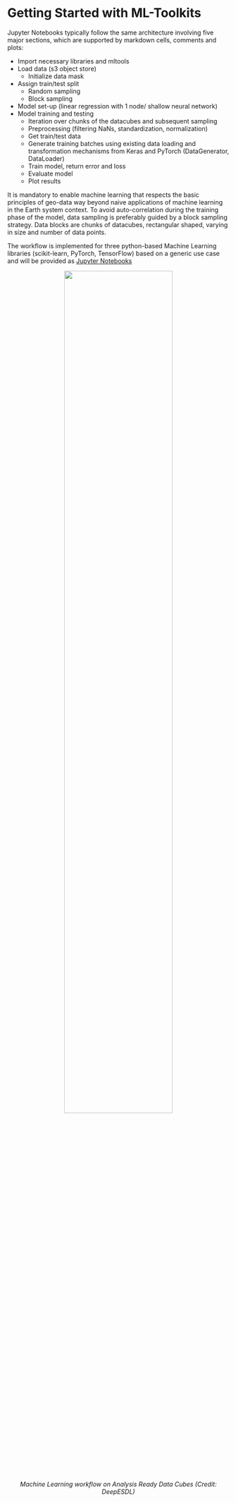# Getting Started with ML-Toolkits

Jupyter Notebooks typically follow the same architecture involving five major sections, which are supported by markdown cells, comments and plots:

* Import necessary libraries and mltools
* Load data (s3 object store)
    * Initialize data mask
* Assign train/test split
    * Random sampling
    * Block sampling
* Model set-up (linear regression with 1 node/ shallow neural network)
* Model training and testing
    * Iteration over chunks of the datacubes and subsequent sampling
    * Preprocessing (filtering NaNs, standardization, normalization)
    * Get train/test data
    * Generate training batches using existing data loading and transformation mechanisms from Keras and PyTorch (DataGenerator, DataLoader)
    * Train model, return error and loss
    * Evaluate model
    * Plot results

It is mandatory to enable machine learning that respects the basic principles of geo-data way beyond naive applications of machine learning in the Earth system context. To avoid auto-correlation during the training phase of the model, data sampling is preferably  guided by a block sampling strategy. Data blocks are chunks of datacubes, rectangular shaped, varying in size and number of data points.

The workflow is implemented for three python-based Machine Learning libraries (scikit-learn, PyTorch, TensorFlow) based on a generic use case and will be provided as [Jupyter Notebooks](ml_example.md)

<p align="center">
<img src="../../images/mltoolkit_scheme.png" width="70%" height="70%">
</p>
<p align = "center"><i>
Machine Learning workflow on Analysis Ready Data Cubes (Credit: DeepESDL)</i>
</p>


